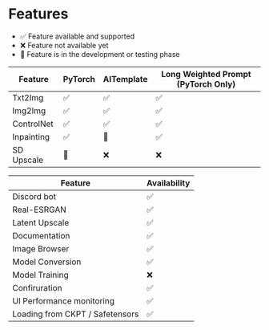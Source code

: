 # Features

- ✅ Feature available and supported
- ❌ Feature not available yet
- 🚧 Feature is in the development or testing phase

| Feature    | PyTorch | AITemplate | Long Weighted Prompt (PyTorch Only) |
| ---------- | ------- | ---------- | ----------------------------------- |
| Txt2Img    | ✅      | ✅         | ✅                                  |
| Img2Img    | ✅      | ✅         | ✅                                  |
| ControlNet | ✅      | ✅         | ✅                                  |
| Inpainting | ✅      | 🚧         | ✅                                  |
| SD Upscale | 🚧      | ❌         | ❌                                  |

| Feature                         | Availability |
| ------------------------------- | ------------ |
| Discord bot                     | ✅           |
| Real-ESRGAN                     | ✅           |
| Latent Upscale                  | ✅           |
| Documentation                   | ✅           |
| Image Browser                   | ✅           |
| Model Conversion                | ✅           |
| Model Training                  | ❌           |
| Confiruration                   | ✅           |
| UI Performance monitoring       | ✅           |
| Loading from CKPT / Safetensors | ✅           |
